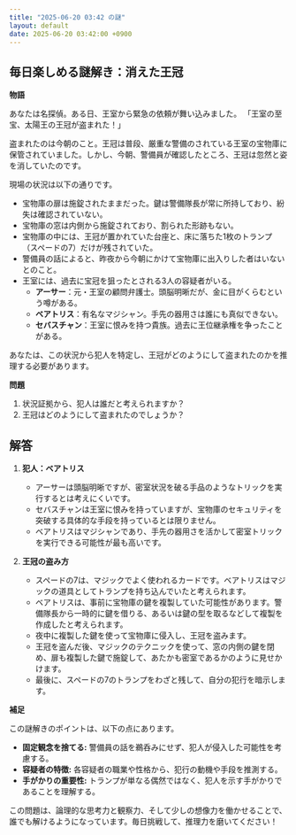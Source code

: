 ```yaml
---
title: "2025-06-20 03:42 の謎"
layout: default
date: 2025-06-20 03:42:00 +0900
---
```

## 毎日楽しめる謎解き：消えた王冠

**物語**

あなたは名探偵。ある日、王室から緊急の依頼が舞い込みました。
「王室の至宝、太陽王の王冠が盗まれた！」

盗まれたのは今朝のこと。王冠は普段、厳重な警備のされている王室の宝物庫に保管されていました。しかし、今朝、警備員が確認したところ、王冠は忽然と姿を消していたのです。

現場の状況は以下の通りです。

*   宝物庫の扉は施錠されたままだった。鍵は警備隊長が常に所持しており、紛失は確認されていない。
*   宝物庫の窓は内側から施錠されており、割られた形跡もない。
*   宝物庫の中には、王冠が置かれていた台座と、床に落ちた1枚のトランプ（スペードの7）だけが残されていた。
*   警備員の話によると、昨夜から今朝にかけて宝物庫に出入りした者はいないとのこと。
*   王室には、過去に宝冠を狙ったとされる3人の容疑者がいる。
    *   **アーサー**：元・王室の顧問弁護士。頭脳明晰だが、金に目がくらむという噂がある。
    *   **ベアトリス**：有名なマジシャン。手先の器用さは誰にも真似できない。
    *   **セバスチャン**：王室に恨みを持つ貴族。過去に王位継承権を争ったことがある。

あなたは、この状況から犯人を特定し、王冠がどのようにして盗まれたのかを推理する必要があります。

**問題**

1.  状況証拠から、犯人は誰だと考えられますか？
2.  王冠はどのようにして盗まれたのでしょうか？

## 解答

1.  **犯人：ベアトリス**

    *   アーサーは頭脳明晰ですが、密室状況を破る手品のようなトリックを実行するとは考えにくいです。
    *   セバスチャンは王室に恨みを持っていますが、宝物庫のセキュリティを突破する具体的な手段を持っているとは限りません。
    *   ベアトリスはマジシャンであり、手先の器用さを活かして密室トリックを実行できる可能性が最も高いです。

2.  **王冠の盗み方**

    *   スペードの7は、マジックでよく使われるカードです。ベアトリスはマジックの道具としてトランプを持ち込んでいたと考えられます。
    *   ベアトリスは、事前に宝物庫の鍵を複製していた可能性があります。警備隊長から一時的に鍵を借りる、あるいは鍵の型を取るなどして複製を作成したと考えられます。
    *   夜中に複製した鍵を使って宝物庫に侵入し、王冠を盗みます。
    *   王冠を盗んだ後、マジックのテクニックを使って、窓の内側の鍵を閉め、扉も複製した鍵で施錠して、あたかも密室であるかのように見せかけます。
    *   最後に、スペードの7のトランプをわざと残して、自分の犯行を暗示します。

**補足**

この謎解きのポイントは、以下の点にあります。

*   **固定観念を捨てる:** 警備員の話を鵜呑みにせず、犯人が侵入した可能性を考慮する。
*   **容疑者の特徴:** 各容疑者の職業や性格から、犯行の動機や手段を推測する。
*   **手がかりの重要性:** トランプが単なる偶然ではなく、犯人を示す手がかりであることを理解する。

この問題は、論理的な思考力と観察力、そして少しの想像力を働かせることで、誰でも解けるようになっています。毎日挑戦して、推理力を磨いてください！
